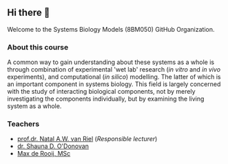 ## Hi there 👋

Welcome to the Systems Biology Models (8BM050) GitHub Organization. 

### About this course
A common way to gain understanding about these systems as a whole is through combination of experimental 'wet lab' research (_in vitro_ and _in vivo_ experiments), 
and computational (_in silico_) modelling. The latter of which is an important component in systems biology. This field is largely concerned with the study of interacting 
biological components, not by merely investigating the components individually, but by examining the living system as a whole.

### Teachers
* [prof.dr. Natal A.W. van Riel](mailto:n.a.w.v.riel@tue.nl) (_Responsible lecturer_)
* [dr. Shauna D. O'Donovan](mailto:s.d.odonovan@tue.nl)
* [Max de Rooij, MSc](mailto:m.d.rooij@tue.nl)
